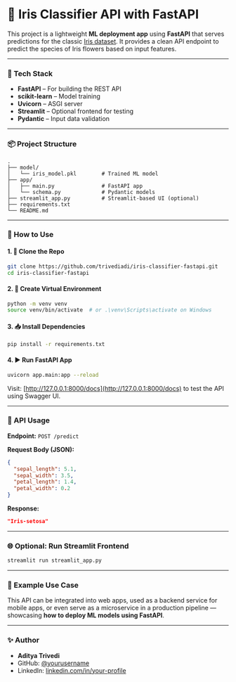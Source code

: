 
# 🚀 Iris Classifier API with FastAPI

This project is a lightweight **ML deployment app** using **FastAPI** that serves predictions for the classic [Iris dataset](https://scikit-learn.org/stable/auto_examples/datasets/plot_iris_dataset.html). It provides a clean API endpoint to predict the species of Iris flowers based on input features.

---

### 🔧 Tech Stack

- **FastAPI** – For building the REST API
- **scikit-learn** – Model training
- **Uvicorn** – ASGI server
- **Streamlit** – Optional frontend for testing
- **Pydantic** – Input data validation

---

### 📦 Project Structure

```
.
├── model/
│   └── iris_model.pkl        # Trained ML model
├── app/
│   ├── main.py               # FastAPI app
│   └── schema.py             # Pydantic models
├── streamlit_app.py          # Streamlit-based UI (optional)
├── requirements.txt
└── README.md
```

---

### 📌 How to Use

#### 1. 🔁 Clone the Repo
```bash
git clone https://github.com/trivediadi/iris-classifier-fastapi.git
cd iris-classifier-fastapi
```

#### 2. 🐍 Create Virtual Environment
```bash
python -m venv venv
source venv/bin/activate  # or .\venv\Scripts\activate on Windows
```

#### 3. 📥 Install Dependencies
```bash
pip install -r requirements.txt
```

#### 4. ▶️ Run FastAPI App
```bash
uvicorn app.main:app --reload
```

Visit: [http://127.0.0.1:8000/docs](http://127.0.0.1:8000/docs) to test the API using Swagger UI.

---

### 🧪 API Usage

**Endpoint:** `POST /predict`

**Request Body (JSON):**
```json
{
  "sepal_length": 5.1,
  "sepal_width": 3.5,
  "petal_length": 1.4,
  "petal_width": 0.2
}
```

**Response:**
```json
"Iris-setosa"
```

---

### 🌐 Optional: Run Streamlit Frontend

```bash
streamlit run streamlit_app.py
```

---

### 📘 Example Use Case

This API can be integrated into web apps, used as a backend service for mobile apps, or even serve as a microservice in a production pipeline — showcasing **how to deploy ML models using FastAPI**.

---

### ✨ Author

- **Aditya Trivedi**
- GitHub: [@yourusername](https://github.com/trivediadi)
- LinkedIn: [linkedin.com/in/your-profile](https://www.linkedin.com/in/aditya-raj-trivedi-884545330/)
